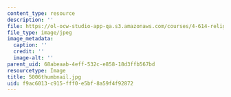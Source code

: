 ```yaml
---
content_type: resource
description: ''
file: https://ol-ocw-studio-app-qa.s3.amazonaws.com/courses/4-614-religious-architecture-and-islamic-cultures-fall-2002/f9ac6013c915fff0e5bf8a59f4f92872_5006thumbnail.jpg
file_type: image/jpeg
image_metadata:
  caption: ''
  credit: ''
  image-alt: ''
parent_uid: 68abeaab-4eff-532c-e858-18d3ffb567bd
resourcetype: Image
title: 5006thumbnail.jpg
uid: f9ac6013-c915-fff0-e5bf-8a59f4f92872
---
```

